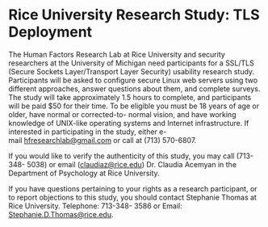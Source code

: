 # Rice University Research Study: TLS Deployment

The Human Factors Research Lab at Rice University and security researchers at
the University of Michigan need participants for a SSL/TLS (Secure Sockets
Layer/Transport Layer Security) usability research study. Participants will be
asked to configure secure Linux web servers using two different approaches,
answer questions about them, and complete surveys. The study will take
approximately 1.5 hours to complete, and participants will be paid $50 for their
time. To be eligible you must be 18 years of age or older, have normal or
corrected-to- normal vision, and have working knowledge of UNIX-like operating
systems and Internet infrastructure. If interested in participating in the study,
either e-mail hfresearchlab@gmail.com or call at (713) 570-6807.

If you would like to verify the authenticity of this study, you may call (713-348-
5038) or email (claudiaz@rice.edu) Dr. Claudia Acemyan in the Department of
Psychology at Rice University.

If you have questions pertaining to your rights as a research participant, or to
report objections to this study, you should contact Stephanie Thomas at Rice
University. Telephone: 713-348- 3586 or Email: Stephanie.D.Thomas@rice.edu.
